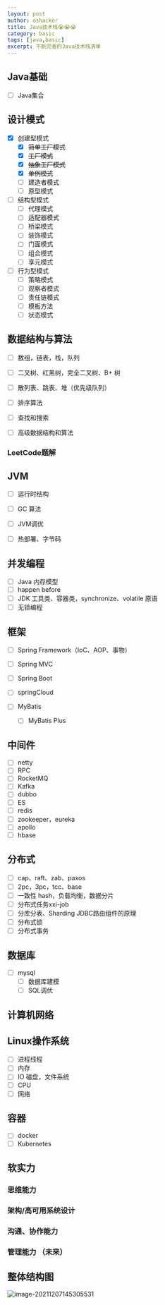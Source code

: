 ```yaml
---
layout: post 
author: oshacker
title: Java技术栈😭😭😭
category: basic
tags: [java,basic]
excerpt: 不断完善的Java技术栈清单
---
```


## Java基础

- [ ] Java集合

## 设计模式

- [x] 创建型模式
  - [x] ~~简单工厂模式~~
  - [x] ~~工厂模式~~
  - [x] ~~抽象工厂模式~~
  - [x] ~~单例模式~~
  - [ ] 建造者模式
  - [ ] 原型模式

- [ ] 结构型模式
  - [ ] 代理模式
  - [ ] 适配器模式
  - [ ] 桥梁模式
  - [ ] 装饰模式
  - [ ] 门面模式
  - [ ] 组合模式
  - [ ] 享元模式
- [ ] 行为型模式
  - [ ] 策略模式
  - [ ] 观察者模式
  - [ ] 责任链模式
  - [ ] 模板方法
  - [ ] 状态模式

## 数据结构与算法

- [ ] 数组，链表，栈，队列

- [ ] 二叉树、红黑树，完全二叉树、B+ 树
- [ ] 散列表、跳表、堆（优先级队列）
- [ ] 排序算法
- [ ] 查找和搜索
- [ ] 高级数据结构和算法

### LeetCode题解

## JVM

- [ ] 运行时结构

- [ ] GC 算法

- [ ] JVM调优

- [ ] 热部署、字节码

## 并发编程

- [ ] Java 内存模型
- [ ] happen before
- [ ] JDK 工具类、容器类，synchronize、volatile 原语
- [ ] 无锁编程

## 框架

- [ ] Spring Framework（IoC、AOP、事物）

- [ ] Spring MVC

- [ ] Spring Boot

- [ ] springCloud

- [ ] MyBatis
  - [ ]  MyBatis Plus

## 中间件

- [ ] netty
- [ ] RPC
- [ ] RocketMQ
- [ ] Kafka
- [ ] dubbo
- [ ] ES
- [ ] redis
- [ ] zookeeper，eureka
- [ ] apollo
- [ ] hbase

## 分布式

- [ ] cap、raft、zab、paxos
- [ ] 2pc，3pc，tcc、base
- [ ] 一致性 hash，负载均衡，数据分片
- [ ] 分布式任务xxi-job
- [ ] 分库分表、Sharding JDBC路由组件的原理
- [ ] 分布式锁
- [ ] 分布式事务

## 数据库

- [ ] mysql
  - [ ] 数据库建模
  - [ ] SQL调优

## 计算机网络

## Linux操作系统

- [ ] 进程线程
- [ ] 内存
- [ ] IO 磁盘，文件系统
- [ ] CPU
- [ ] 网络

## 容器

- [ ] docker
- [ ] Kubernetes

## 软实力

### 思维能力

### 架构/高可用系统设计

### 沟通、协作能力

### 管理能力 （未来）

## 整体结构图

![image-20211207145305531](https://cdn.jsdelivr.net/gh/YuanAaron/BlogImage/2021/image-20211207145305531.png)









